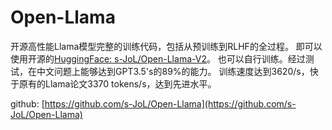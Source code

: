 # Open-Llama

开源高性能Llama模型完整的训练代码，包括从预训练到RLHF的全过程。
即可以使用开源的[HuggingFace: s-JoL/Open-Llama-V2](https://huggingface.co/s-JoL/Open-Llama-V2)。
也可以自行训练。经过测试，在中文问题上能够达到GPT3.5's的89%的能力。
训练速度达到3620/s，快于原有的Llama论文3370 tokens/s，达到先进水平。

github: [https://github.com/s-JoL/Open-Llama](https://github.com/s-JoL/Open-Llama)